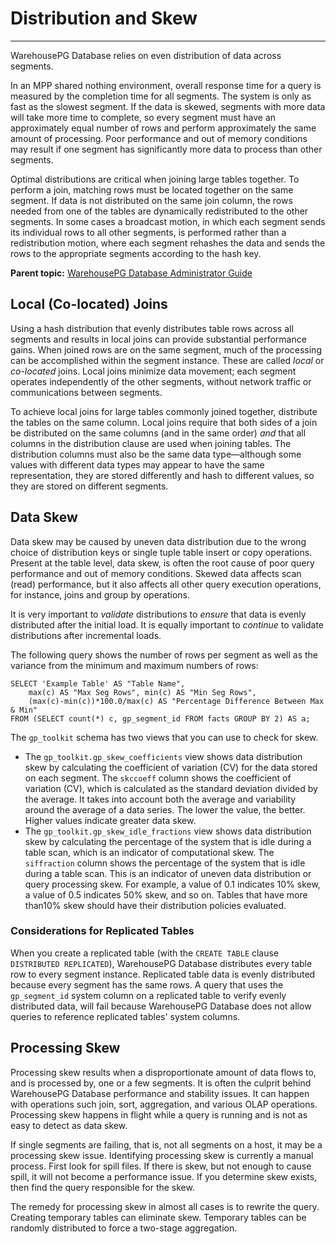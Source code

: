 # Distribution and Skew
---

WarehousePG Database relies on even distribution of data across segments.

In an MPP shared nothing environment, overall response time for a query is measured by the completion time for all segments. The system is only as fast as the slowest segment. If the data is skewed, segments with more data will take more time to complete, so every segment must have an approximately equal number of rows and perform approximately the same amount of processing. Poor performance and out of memory conditions may result if one segment has significantly more data to process than other segments.

Optimal distributions are critical when joining large tables together. To perform a join, matching rows must be located together on the same segment. If data is not distributed on the same join column, the rows needed from one of the tables are dynamically redistributed to the other segments. In some cases a broadcast motion, in which each segment sends its individual rows to all other segments, is performed rather than a redistribution motion, where each segment rehashes the data and sends the rows to the appropriate segments according to the hash key.

**Parent topic:** [WarehousePG Database Administrator Guide](../admin_guide)

## <a id="topic1"></a>Local \(Co-located\) Joins

Using a hash distribution that evenly distributes table rows across all segments and results in local joins can provide substantial performance gains. When joined rows are on the same segment, much of the processing can be accomplished within the segment instance. These are called *local* or *co-located* joins. Local joins minimize data movement; each segment operates independently of the other segments, without network traffic or communications between segments.

To achieve local joins for large tables commonly joined together, distribute the tables on the same column. Local joins require that both sides of a join be distributed on the same columns \(and in the same order\) *and* that all columns in the distribution clause are used when joining tables. The distribution columns must also be the same data type—although some values with different data types may appear to have the same representation, they are stored differently and hash to different values, so they are stored on different segments.

## <a id="topic2"></a>Data Skew

Data skew may be caused by uneven data distribution due to the wrong choice of distribution keys or single tuple table insert or copy operations. Present at the table level, data skew, is often the root cause of poor query performance and out of memory conditions. Skewed data affects scan \(read\) performance, but it also affects all other query execution operations, for instance, joins and group by operations.

It is very important to *validate* distributions to *ensure* that data is evenly distributed after the initial load. It is equally important to *continue* to validate distributions after incremental loads.

The following query shows the number of rows per segment as well as the variance from the minimum and maximum numbers of rows:

```
SELECT 'Example Table' AS "Table Name", 
    max(c) AS "Max Seg Rows", min(c) AS "Min Seg Rows", 
    (max(c)-min(c))*100.0/max(c) AS "Percentage Difference Between Max & Min" 
FROM (SELECT count(*) c, gp_segment_id FROM facts GROUP BY 2) AS a;
```

The `gp_toolkit` schema has two views that you can use to check for skew.

-   The `gp_toolkit.gp_skew_coefficients` view shows data distribution skew by calculating the coefficient of variation \(CV\) for the data stored on each segment. The `skccoeff` column shows the coefficient of variation \(CV\), which is calculated as the standard deviation divided by the average. It takes into account both the average and variability around the average of a data series. The lower the value, the better. Higher values indicate greater data skew.
-   The `gp_toolkit.gp_skew_idle_fractions` view shows data distribution skew by calculating the percentage of the system that is idle during a table scan, which is an indicator of computational skew. The `siffraction` column shows the percentage of the system that is idle during a table scan. This is an indicator of uneven data distribution or query processing skew. For example, a value of 0.1 indicates 10% skew, a value of 0.5 indicates 50% skew, and so on. Tables that have more than10% skew should have their distribution policies evaluated.

### <a id="section_unk_dpf_kgb"></a>Considerations for Replicated Tables

When you create a replicated table \(with the `CREATE TABLE` clause `DISTRIBUTED REPLICATED`\), WarehousePG Database distributes every table row to every segment instance. Replicated table data is evenly distributed because every segment has the same rows. A query that uses the `gp_segment_id` system column on a replicated table to verify evenly distributed data, will fail because WarehousePG Database does not allow queries to reference replicated tables' system columns.

## <a id="topic3"></a>Processing Skew

Processing skew results when a disproportionate amount of data flows to, and is processed by, one or a few segments. It is often the culprit behind WarehousePG Database performance and stability issues. It can happen with operations such join, sort, aggregation, and various OLAP operations. Processing skew happens in flight while a query is running and is not as easy to detect as data skew.

If single segments are failing, that is, not all segments on a host, it may be a processing skew issue. Identifying processing skew is currently a manual process. First look for spill files. If there is skew, but not enough to cause spill, it will not become a performance issue. If you determine skew exists, then find the query responsible for the skew.

The remedy for processing skew in almost all cases is to rewrite the query. Creating temporary tables can eliminate skew. Temporary tables can be randomly distributed to force a two-stage aggregation.

